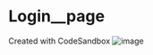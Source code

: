 # Login__page
Created with CodeSandbox
![image](https://user-images.githubusercontent.com/69759310/184527601-8c44d140-e470-45ab-a77a-94d948a2a0e8.png)
